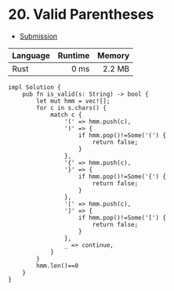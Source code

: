 # 20. Valid Parentheses
- [Submission](https://leetcode.com/submissions/detail/1020020542/)

| Language | Runtime | Memory |
| :-       |       -:|      -:|
| Rust | 0 ms | 2.2 MB |
```
impl Solution {
    pub fn is_valid(s: String) -> bool {
        let mut hmm = vec![];
        for c in s.chars() {
            match c {
                '(' => hmm.push(c),
                ')' => {
                    if hmm.pop()!=Some('(') {
                        return false;
                    }
                },
                '{' => hmm.push(c),
                '}' => {
                    if hmm.pop()!=Some('{') {
                        return false;
                    }
                },
                '[' => hmm.push(c),
                ']' => {
                    if hmm.pop()!=Some('[') {
                        return false;
                    }
                },
                _ => continue,
            }
        }
        hmm.len()==0
    }
}
```
